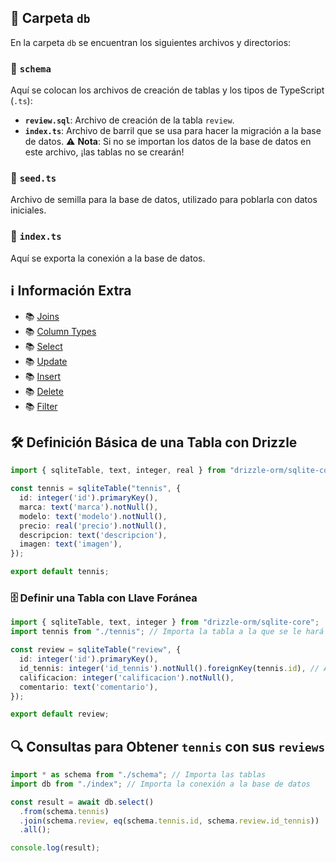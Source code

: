 ## 📂 Carpeta `db`

En la carpeta `db` se encuentran los siguientes archivos y directorios:

### 📑 `schema`
Aquí se colocan los archivos de creación de tablas y los tipos de TypeScript (`.ts`):
- **`review.sql`**: Archivo de creación de la tabla `review`.
- **`index.ts`**: Archivo de barril que se usa para hacer la migración a la base de datos. ⚠️ **Nota**: Si no se importan los datos de la base de datos en este archivo, ¡las tablas no se crearán!

### 🌱 `seed.ts`
Archivo de semilla para la base de datos, utilizado para poblarla con datos iniciales.

### 🔌 `index.ts`
Aquí se exporta la conexión a la base de datos.

## ℹ️ Información Extra

- 📚 [Joins](https://orm.drizzle.team/docs/joins)
- 📚 [Column Types](https://orm.drizzle.team/docs/column-types/sqlite)
- 📚 [Select](https://orm.drizzle.team/docs/select)
- 📚 [Update](https://orm.drizzle.team/docs/update)
- 📚 [Insert](https://orm.drizzle.team/docs/insert)
- 📚 [Delete](https://orm.drizzle.team/docs/delete)
- 📚 [Filter](https://orm.drizzle.team/docs/operators)

## 🛠️ Definición Básica de una Tabla con Drizzle

```typescript
import { sqliteTable, text, integer, real } from "drizzle-orm/sqlite-core";

const tennis = sqliteTable("tennis", {
  id: integer('id').primaryKey(),
  marca: text('marca').notNull(),
  modelo: text('modelo').notNull(),
  precio: real('precio').notNull(),
  descripcion: text('descripcion'),
  imagen: text('imagen'),
});

export default tennis;
```

### 🗄️ Definir una Tabla con Llave Foránea

```typescript
import { sqliteTable, text, integer } from "drizzle-orm/sqlite-core";
import tennis from "./tennis"; // Importa la tabla a la que se le hará la llave foránea

const review = sqliteTable("review", {
  id: integer('id').primaryKey(),
  id_tennis: integer('id_tennis').notNull().foreignKey(tennis.id), // Agrega la llave foránea
  calificacion: integer('calificacion').notNull(),
  comentario: text('comentario'),
});

export default review;
```

## 🔍 Consultas para Obtener `tennis` con sus `reviews`

```typescript
import * as schema from "./schema"; // Importa las tablas
import db from "./index"; // Importa la conexión a la base de datos

const result = await db.select()
  .from(schema.tennis)
  .join(schema.review, eq(schema.tennis.id, schema.review.id_tennis))
  .all();

console.log(result);
```